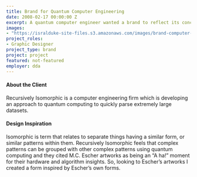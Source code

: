 ```yaml
---
title: Brand for Quantum Computer Engineering
date: 2008-02-17 00:00:00 Z
excerpt: A quantum computer engineer wanted a brand to reflect its conceptual model for computer engineering.
images:
- "https://isralduke-site-files.s3.amazonaws.com/images/brand-computer-engineering-designed-isral-duke.jpg"
project_roles:
- Graphic Designer
project_type: brand
project: project
featured: not-featured
employer: dda
---
```

#### About the Client

Recursively Isomorphic is a computer engineering firm which is developing an approach to quantum computing to quickly parse extremely large datasets.

#### Design Inspiration

Isomorphic is term that relates to separate things having a similar form, or similar patterns within them. Recursively Isomorphic feels that complex patterns can be grouped with other complex patterns using quantum computing and they cited M.C. Escher artworks as being an “A ha!” moment for their hardware and algorithm insights. So, looking to Escher’s artworks I created a form inspired by Escher’s own forms.
